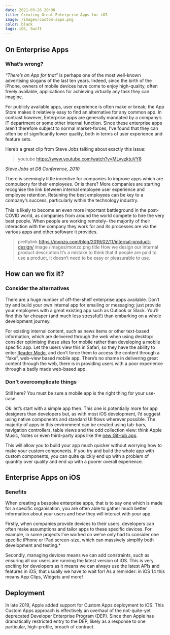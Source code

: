 ```yaml
---
date: 2021-03-26 20:30
title: Creating Great Enterprise Apps for iOS
image: /images/custom-apps.png
color: black
tags: iOS, Swift
---
```


## On Enterprise Apps

### What’s wrong?

_“There’s an App for that”_ is perhaps one of the most well-known advertising slogans of the last ten years. Indeed, since the birth of the iPhone, owners of mobile devices have come to enjoy high-quality, often freely available, applications for achieving virtually any task they can imagine.

For publicly available apps, user experience is often make or break; the App Store makes it relatively easy to find an alternative for any common app. In contrast however, Enterprise apps are generally mandated by a company’s IT department or some other internal function. Since these enterprise apps aren’t therefore subject to normal market-forces, I’ve found that they can often be of significantly lower quality, both in terms of user experience and feature sets.

Here’s a great clip from Steve Jobs talking about exactly this issue:

> youtube https://www.youtube.com/watch?v=MLvvzktuVY8

_Steve Jobs at D8 Conference, 2010_

There is seemingly little incentive for companies to improve apps which are compulsory for their employees. Or is there? More companies are starting recognise the link between internal employee user experience and employee retention. Retaining the best employees can be key to a company’s success, particularly within the technology industry.

This is likely to become an even more important battleground in the post-COVID world, as companies from around the world compete to hire the very best people. When people are working remotely- the majority of their interaction with the company they work for and its processes are via the various apps and other software it provides.

> prettylink https://monzo.com/blog/2019/02/11/internal-product-design/
> image /images/monzo.png
> title How we design our internal product
> description It’s a mistake to think that if people are paid to use a product, it doesn’t need to be easy or pleasurable to use.

## How can we fix it?

### Consider the alternatives

There are a huge number of off-the-shelf enterprise apps available. Don’t try and build your own internal app for emailing or messaging: just provide your employees with a great existing app such as Outlook or Slack. You’ll find this far cheaper (and much less stressful!) than embarking on a whole development journey.

For existing internal content, such as news items or other text-based information, which are delivered through the web when using desktop: consider optimising these sites for mobile rather than developing a mobile specific app. Let the users view this in Safari, so they have the ability to enter [Reader Mode](https://www.youtube.com/watch?v=E_j_yknaBKc), and don’t force them to access the content through a “fake”, web-view based mobile app. There’s no shame in delivering great content through the web, there is in providing users with a poor experience through a badly made web-based app.

### Don’t overcomplicate things

Still here? You must be sure a mobile app is the right thing for your use-case.

Ok: let’s start with a simple app then. This one is potentially more for app designers than developers but, as with most iOS development, I’d suggest using native components and standard UI flows wherever possible. The majority of apps in this environment can be created using tab-bars, navigation controllers, table views and the odd collection view: think Apple Music, Notes or even third-party apps like the [new GitHub app](https://apps.apple.com/app/github/id1477376905?ls=1).

This will allow you to build your app much quicker without worrying how to make your custom components. If you try and build the whole app with custom components, you can quite quickly end up with a problem of quantity over quality and end up with a poorer overall experience.

## Enterprise Apps on iOS

### Benefits

When creating a bespoke enterprise apps, that is to say one which is made for a specific organisation, you are often able to gather much better information about your users and how they will interact with your app.

Firstly, when companies provide devices to their users, developers can often make assumptions and tailor apps to these specific devices. For example, in some projects I’ve worked on we’ve only had to consider one specific iPhone or iPad screen-size, which can massively simplify both development and testing.*

Secondly, managing devices means we can add constraints, such as ensuring all our users are running the latest version of iOS. This is very exciting for developers as it means we can always use the latest APIs and features in iOS, that usually we have to wait for! As a reminder: in iOS 14 this means App Clips, Widgets and more!

## Deployment

In late 2019, Apple added support for Custom Apps deployment to iOS. This Custom Apps approach is effectively an overhaul of the not-quite-yet deprecated Developer Enterprise Program (DEP). Since then Apple has dramatically restricted entry to the DEP, likely as a response to one particular, high-profile, breach of contract.
